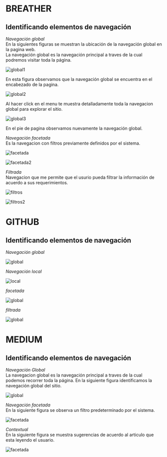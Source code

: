 # BREATHER
## Identificando elementos de navegación

*Navegación global*  
En la siguientes figuras se muestran la ubicación de la navegación global en la pagina web.  
La navegación global es la navegación principal a traves de la cual podremos visitar toda la página. 

![global1](assets/images/navegacion_global.png)

En esta figura observamos que la navegación global se encuentra en el encabezado de la pagina.

![global2](assets/images/breather-global.png)

Al hacer click en el menu te muestra detalladamente toda la navegacion global para explorar el sitio.


![global3](assets/images/navegacion_global3.png)

En el pie de pagina observamos nuevamente la navegación global.

*Navegación facetada*  
Es la navegacion con filtros previamente definidos por el sistema.

![facetada](assets/images/facetada.png)

![facetada2](assets/images/facetada2.png)

*Filtrada*  
Navegacion que me permite que el usurio pueda filtrar la información de acuerdo a sus requerimientos.

![filtros](assets/images/filtros-breather.png)


![filtros2](assets/images/filtros2.png)

# GITHUB
## Identificando elementos de navegación

*Navegación global*

![global](assets/images/github-global.png) 

*Navegación local*  

![local](assets/images/navegacion-local.png)

*facetada* 

![global](assets/images/github-facetada.png) 

*filtrada*  

![global](assets/images/filtros.png) 

# MEDIUM
## Identificando elementos de navegación

*Navegación Global*  
La navegacion global es la navegación principal a traves de la cual podemos recorrer toda la página. En la siguiente figura identificamos la navegación global del sitio.

![global](assets/images/global-medium.png)

*Navegación facetada*  
En la siguiente figura se observa un filtro predeterminado por el sistema.

![facetada](assets/images/facetada-medium.png)


*Contextual*  
En la siguiente figura se muestra sugerencias de acuerdo al articulo que esta leyendo el usuario.

![facetada](assets/images/contextual.png)
